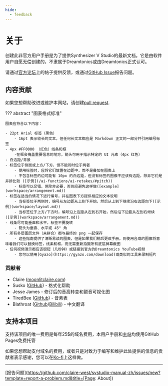 ```yaml
---
hide:
  - feedback
---
```


# 关于

创建此非官方用户手册是为了提供Synthesizer V Studio的最新文档。它是由软件用户自愿无偿创建的，不隶属于Dreamtonics或由Dreamtonics正式认可。

请通过[官方论坛](https://forum.synthesizerv.com/t/topic/7524)上的帖子提供反馈，或通过[GitHub Issue](https://github.com/claire-west/svstudio-manual-zh/issues/new)报告问题。

## 内容贡献

如果您想帮助改进或维护本网站，请创建[pull request](https://github.com/claire-west/svstudio-manual-zh/pulls).

??? abstract "图表格式标准"

    图表应符合以下内容：

    - 22pt Arial 标签（黑色）
        - 16pt 表示较长的文本，但任何长文本都应是 Markdown 正文的一部分并引用编号标签
    - 4px #FF0000 （红色）线条和框
        -在框会掩盖重要信息的地方，箭头可用于指示特定的 UI 元素（4px 红色）
    - 白边距/背景
    - 标签位于侧面或上方/下方，但不能同时位于两者
        - 使用标签时，应将它们放置在边距中，而不是叠加在图表上
        - 不包含标签的边可能有 10px 的白边距，但没有标签的图像不应该有边距，除非它们是并排比较 ([示例](/ai-functions/ai-retakes/#pitch))
        - 标签可以交错，但除非必要，否则应避免这样做([example](workspace/arrangement.md))
    - 标签在适当的情况下进行编号，并在图表下方提供相应的文本说明
        - 当标签位于两侧时，编号从左边距从上到下开始，然后从上到下继续沿右边距向下([示例](workspace/layout.md))
        - 当标签位于上方/下方时，编号沿上边距从左到右开始，然后沿下边距从左到右继续([示例](workspace/arrangement.md))
    - 线条尽可能垂直和水平，标签不要旋转
        - 箭头为垂直、水平或 45° 角
    - 所有多层图层文件（未拼合）都与最终的 png 一起保存
        - 这些指南提供了清晰易读的图表，但是如果我们稍后更改手册，则使用合成的图像将意味着我们可以替换标签，线条和框，而无需重新拍摄所有底层屏幕截图
    - 任何视频演示都应该很短（几秒钟）或链接到官方的Dreamtonics YouTube视频
        - 您可以使用[Gyazo](https://gyazo.com/download)或类似的工具来录制短片

### 贡献者

- Claire ([moonlitclaire.com](https://moonlitclaire.com))
- Susko ([GitHub](https://github.com/Susko3)) - 格式化帮助
- Jesse James - 修订后的音高转变和颤音可视化图
- TiredBee ([GitHub](https://github.com/TiredPcholka/Synthesizer-V-Studio-Phoneme-Reference-Sheet/blob/main/Synthesizer%20V%20Studio%20Phoneme%20Refsheet.png)) - 音素表
- Blathroat ([Github](https://github.com/Blathroat)/[Bilibili](https://space.bilibili.com/259233243)) - 中文翻译

## 支持本项目

支持该项目的唯一费用是每年25$的域名费用，本用户手册和[主站](https://synthv.info)均使用GitHub Pages免费托管

如果您想帮助支付域名的费用，或者只是对致力于编写和维护此处提供的信息的贡献者表示感谢，您可以在[Ko-fi](https://ko-fi.com/claaaire)上这样做。

---

[报告问题](https://github.com/claire-west/svstudio-manual-zh/issues/new?template=report-a-problem.md&title=[Page: About])